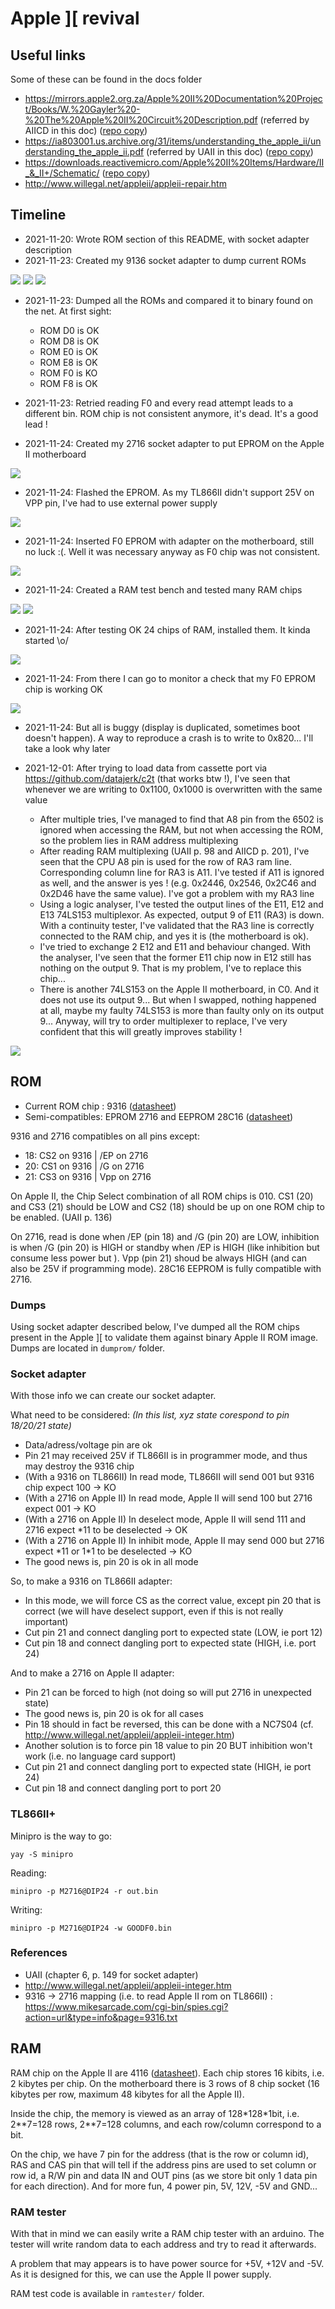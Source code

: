 # Apple ][ revival

## Useful links

Some of these can be found in the docs folder

 - https://mirrors.apple2.org.za/Apple%20II%20Documentation%20Project/Books/W.%20Gayler%20-%20The%20Apple%20II%20Circuit%20Description.pdf (referred by AIICD in this doc) ([repo copy](docs/W.%20Gayler%20-%20The%20Apple%20II%20Circuit%20Description.pdf))
 - https://ia803001.us.archive.org/31/items/understanding_the_apple_ii/understanding_the_apple_ii.pdf (referred by UAII in this doc) ([repo copy](docs/understanding_the_apple_ii.pdf))
 - https://downloads.reactivemicro.com/Apple%20II%20Items/Hardware/II_&_II+/Schematic/ ([repo copy](docs/Apple%20II%20Schematics.pdf))
 - http://www.willegal.net/appleii/appleii-repair.htm

## Timeline

  - 2021-11-20: Wrote ROM section of this README, with socket adapter description
  - 2021-11-23: Created my 9136 socket adapter to dump current ROMs

[![](pics/thumb/9316_adapt_1.jpg)](pics/9316_adapt_1.jpg)
[![](pics/thumb/9316_adapt_2.jpg)](pics/9316_adapt_2.jpg)
[![](pics/thumb/9316_adapt_3.jpg)](pics/9316_adapt_3.jpg)

  - 2021-11-23: Dumped all the ROMs and compared it to binary found on the net. At first sight:

    - ROM D0 is OK
    - ROM D8 is OK
    - ROM E0 is OK
    - ROM E8 is OK
    - ROM F0 is KO
    - ROM F8 is OK

  - 2021-11-23: Retried reading F0 and every read attempt leads to a different bin. ROM chip is not consistent anymore, it's dead. It's a good lead !
  - 2021-11-24: Created my 2716 socket adapter to put EPROM on the Apple II motherboard

[![](pics/thumb/2716_adapt.jpg)](pics/2716_adapt.jpg)

  - 2021-11-24: Flashed the EPROM. As my TL866II didn't support 25V on VPP pin, I've had to use external power supply

[![](pics/thumb/flash_eprom.jpg)](pics/flash_eprom.jpg)

  - 2021-11-24: Inserted F0 EPROM with adapter on the motherboard, still no luck :(. Well it was necessary anyway as F0 chip was not consistent.

[![](pics/thumb/eprom_mb.jpg)](pics/eprom_mb.jpg)

  - 2021-11-24: Created a RAM test bench and tested many RAM chips

[![](pics/thumb/ram_test_bench_1.jpg)](pics/ram_test_bench_1.jpg)
[![](pics/thumb/ram_test_bench_2.jpg)](pics/ram_test_bench_2.jpg)

  - 2021-11-24: After testing OK 24 chips of RAM, installed them. It kinda started \o/

[![](pics/thumb/boot_semiok.jpg)](pics/boot_semiok.jpg)

  - 2021-11-24: From there I can go to monitor a check that my F0 EPROM chip is working OK

[![](pics/thumb/monitor_f0.jpg)](pics/monitor_f0.jpg)

  - 2021-11-24: But all is buggy (display is duplicated, sometimes boot doesn't happen). A way to reproduce a crash is to write to 0x820... I'll take a look why later
  - 2021-12-01: After trying to load data from cassette port via https://github.com/datajerk/c2t (that works btw !), I've seen that whenever we are writing to 0x1100, 0x1000 is overwritten with the same value
    
    - After multiple tries, I've managed to find that A8 pin from the 6502 is ignored when accessing the RAM, but not when accessing the ROM, so the problem lies in RAM address multiplexing
    - After reading RAM multiplexing (UAII p. 98 and AIICD p. 201), I've seen that the CPU A8 pin is used for the row of RA3 ram line. Corresponding column line for RA3 is A11. I've tested if A11 is ignored as well, and the answer is yes ! (e.g. 0x2446, 0x2546, 0x2C46 and 0x2D46 have the same value). I've got a problem with my RA3 line
    - Using a logic analyser, I've tested the output lines of the E11, E12 and E13 74LS153 multiplexor. As expected, output 9 of E11 (RA3) is down. With a continuity tester, I've validated that the RA3 line is correctly connected to the RAM chip, and yes it is (the motherboard is ok).
    - I've tried to exchange 2 E12 and E11 and behaviour changed. With the analyser, I've seen that the former E11 chip now in E12 still has nothing on the output 9. That is my problem, I've to replace this chip...
    - There is another 74LS153 on the Apple II motherboard, in C0. And it does not use its output 9... But when I swapped, nothing happened at all, maybe my faulty 74LS153 is more than faulty only on its output 9... Anyway, will try to order multiplexer to replace, I've very confident that this will greatly improves stability !

[![](pics/thumb/debugging_ram.jpg)](pics/debugging_ram.jpg)


## ROM

 - Current ROM chip : 9316 ([datasheet](docs/ROM9316.pdf))
 - Semi-compatibles: EPROM 2716 and EEPROM 28C16 ([datasheet](docs/2716.pdf))

9316 and 2716 compatibles on all pins except:
 - 18: CS2 on 9316 | /EP on 2716
 - 20: CS1 on 9316 | /G  on 2716
 - 21: CS3 on 9316 | Vpp on 2716

On Apple II, the Chip Select combination of all ROM chips is 010. CS1 (20) and CS3 (21) should be LOW and CS2 (18) should be up on one ROM chip to be enabled. (UAII p. 136)

On 2716, read is done when /EP (pin 18) and /G (pin 20) are LOW, inhibition is when /G (pin 20) is HIGH or standby when /EP is HIGH (like inhibition but consume less power but ). Vpp (pin 21) shoud be always HIGH (and can also be 25V if programming mode).
28C16 EEPROM is fully compatible with 2716.

### Dumps

Using socket adapter described below, I've dumped all the ROM chips present in the Apple ][ to validate them against
binary Apple II ROM image. Dumps are located in `dumprom/` folder.

### Socket adapter

With those info we can create our socket adapter.

What need to be considered:
_(In this list, xyz state corespond to pin 18/20/21 state)_

 - Data/adress/voltage pin are ok
 - Pin 21 may received 25V if TL866II is in programmer mode, and thus may destroy the 9316 chip
 - (With a 9316 on TL866II)  In read mode, TL866II will send 001 but 9316 chip expect 100 -> KO
 - (With a 2716 on Apple II) In read mode, Apple II will send 100 but 2716 expect 001 -> KO
 - (With a 2716 on Apple II) In deselect mode, Apple II will send 111 and 2716 expect \*11 to be deselected -> OK
 - (With a 2716 on Apple II) In inhibit mode, Apple II may send 000 but 2716 expect \*11 or 1\*1 to be deselected -> KO
 - The good news is, pin 20 is ok in all mode

So, to make a 9316 on TL866II adapter:
 - In this mode, we will force CS as the correct value, except pin 20 that is correct (we will have deselect support, even if this is not really important)
 - Cut pin 21 and connect dangling port to expected state (LOW, ie port 12)
 - Cut pin 18 and connect dangling port to expected state (HIGH, i.e. port 24)

And to make a 2716 on Apple II adapter:
 - Pin 21 can be forced to high (not doing so will put 2716 in unexpected state)
 - The good news is, pin 20 is ok for all cases
 - Pin 18 should in fact be reversed, this can be done with a NC7S04 (cf. http://www.willegal.net/appleii/appleii-integer.htm)
 - Another solution is to force pin 18 value to pin 20 BUT inhibition won't work (i.e. no language card support)
 - Cut pin 21 and connect dangling port to expected state (HIGH, ie port 24)
 - Cut pin 18 and connect dangling port to port 20

### TL866II+

Minipro is the way to go:
```
yay -S minipro
```

Reading:
```
minipro -p M2716@DIP24 -r out.bin
```

Writing:
```
minipro -p M2716@DIP24 -w GOODF0.bin
```

### References

 - UAII (chapter 6, p. 149 for socket adapter)
 - http://www.willegal.net/appleii/appleii-integer.htm
 - 9316 -> 2716 mapping (i.e. to read Apple II rom on TL866II) :  https://www.mikesarcade.com/cgi-bin/spies.cgi?action=url&type=info&page=9316.txt

## RAM

RAM chip on the Apple II are 4116 ([datasheet](docs/4116.pdf)). Each chip stores 16 kibits, i.e. 2 kibytes per chip. On the motherboard there is 3 rows of 8 chip socket (16 kibytes per row, maximum 48 kibytes for all the Apple II).

Inside the chip, the memory is viewed as an array of 128\*128\*1bit, i.e. 2\*\*7=128 rows, 2\*\*7=128 columns, and each row/column correspond to a bit.

On the chip, we have 7 pin for the address (that is the row or column id), RAS and CAS pin that will tell if the address pins are used to set column or row id, a R/W pin and data IN and OUT pins (as we store bit only 1 data pin for each direction). And for more fun, 4 power pin, 5V, 12V, -5V and GND...

### RAM tester

With that in mind we can easily write a RAM chip tester with an arduino. The tester will write random data to each address and try to read it afterwards.

A problem that may appears is to have power source for +5V, +12V and -5V. As it is designed for this, we can use the Apple II power supply.

RAM test code is available in `ramtester/` folder.
